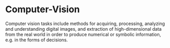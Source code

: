 # Computer-Vision
Computer vision tasks include methods for acquiring, processing, analyzing and understanding digital images, and extraction of high-dimensional data from the real world in order to produce numerical or symbolic information, e.g. in the forms of decisions.
